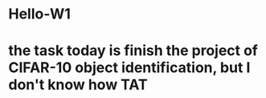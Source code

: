 # Hello-W1
# the task today is finish the project of CIFAR-10 object identification, but I don't know how TAT


